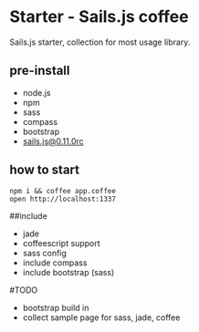 # Starter - Sails.js coffee

Sails.js starter, collection for most usage library.

## pre-install

 * node.js
 * npm
 * sass
 * compass
 * bootstrap
 * sails.js@0.11.0rc

## how to start

```
npm i && coffee app.coffee
open http://localhost:1337
```

##include

 * jade
 * coffeescript support
 * sass config
 * include compass
 * include bootstrap (sass)

#TODO

 * bootstrap build in
 * collect sample page for sass, jade, coffee

